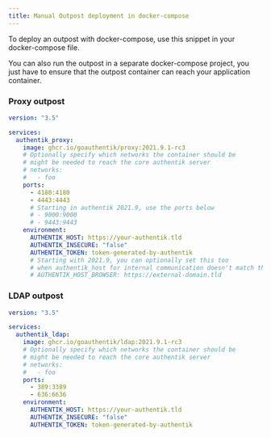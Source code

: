 ```yaml
---
title: Manual Outpost deployment in docker-compose
---
```


To deploy an outpost with docker-compose, use this snippet in your docker-compose file.

You can also run the outpost in a separate docker-compose project, you just have to ensure that the outpost container can reach your application container.

### Proxy outpost

```yaml
version: "3.5"

services:
  authentik_proxy:
    image: ghcr.io/goauthentik/proxy:2021.9.1-rc3
    # Optionally specify which networks the container should be
    # might be needed to reach the core authentik server
    # networks:
    #   - foo
    ports:
      - 4180:4180
      - 4443:4443
      # Starting in authentik 2021.9, use the ports below
      # - 9000:9000
      # - 9443:9443
    environment:
      AUTHENTIK_HOST: https://your-authentik.tld
      AUTHENTIK_INSECURE: "false"
      AUTHENTIK_TOKEN: token-generated-by-authentik
      # Starting with 2021.9, you can optionally set this too
      # when authentik_host for internal communication doesn't match the public URL
      # AUTHENTIK_HOST_BROWSER: https://external-domain.tld
```

### LDAP outpost

```yaml
version: "3.5"

services:
  authentik_ldap:
    image: ghcr.io/goauthentik/ldap:2021.9.1-rc3
    # Optionally specify which networks the container should be
    # might be needed to reach the core authentik server
    # networks:
    #   - foo
    ports:
      - 389:3389
      - 636:6636
    environment:
      AUTHENTIK_HOST: https://your-authentik.tld
      AUTHENTIK_INSECURE: "false"
      AUTHENTIK_TOKEN: token-generated-by-authentik
```
